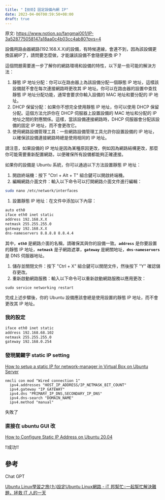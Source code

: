 ```yaml
---
title: "【技術】固定設備內網 IP"
date: 2023-04-06T00:59:50+08:00
draft: true
---
```


原文: https://www.notion.so/fangmai001/IP-3a528775058147a18aa0c4b03cc4ab80?pvs=4

設備用路由器網路(192.168.X.X)的設備，有時候連線，會連不到，因為該設備更換區網IP了，請問要怎麼做，才能讓該設備不會隨便更換 IP ?

這個問題需要進一步了解你的網路環境和設備的特性，以下是一些可能的解決方法：

1. 靜態 IP 地址分配：你可以在路由器上為該設備分配一個靜態 IP 地址，這樣該設備就不會在每次連接網路時更改其 IP 地址。你可以在路由器的設置中查找靜態 IP 地址分配功能，通常會要求你輸入設備的 MAC 地址和要分配的 IP 地址。
2. DHCP 保留分配：如果你不想完全使用靜態 IP 地址，你可以使用 DHCP 保留分配。這個方法允許你在 DHCP 伺服器上設置設備的 MAC 地址和分配的 IP 地址之間的對應關係。這樣，當該設備連接網路時，DHCP 伺服器會分配該設備的固定 IP 地址，而不會更改它。
3. 使用網路設備管理工具：一些網路設備管理工具允許你設置設備的 IP 地址，以確保該設備連接網路時總是使用相同的 IP 地址。

請注意，如果設備的 IP 地址是因為某種原因更改，例如因為網路結構更改，那麼你可能需要重新配置網路，以便確保所有設備都能夠正確連接。

如果你的設備是 Ubuntu 系統，你可以通過以下方法設置靜態 IP 地址：

1. 開啟終端機：按下 "Ctrl + Alt + T" 組合鍵可以開啟終端機。
2. 編輯網路介面文件：輸入以下命令可以打開網路介面文件進行編輯：

```bash
sudo nano /etc/network/interfaces
```

1. 設置靜態 IP 地址：在文件中添加以下內容：

```bash
auto eth0
iface eth0 inet static
address 192.168.X.X
netmask 255.255.255.0
gateway 192.168.X.X
dns-nameservers 8.8.8.8 8.8.4.4
```

其中，**`eth0`** 是網路介面的名稱，請確保其與你的設備一致。**`address`** 是你要設置的靜態 IP 地址，**`netmask`** 是子網路遮罩，**`gateway`** 是網關地址，**`dns-nameservers`** 是 DNS 伺服器地址。

1. 儲存並關閉文件：按下 "Ctrl + X" 組合鍵可以關閉文件，然後按下 "Y" 確認儲存更改。
2. 重新啟動網路服務：輸入以下命令可以重新啟動網路服務以應用更改：

```
sudo service networking restart
```

完成上述步驟後，你的 Ubuntu 設備應該會總是使用設置的靜態 IP 地址，而不會更改其 IP 地址。

### 我的設定

```bash
iface eth0 inet static
address 192.168.68.102
netmask 255.255.255.0
gateway 192.168.0.254
```

### 發現關鍵字 static IP setting

[How to setup a static IP for network-manager in Virtual Box on Ubuntu Server](https://askubuntu.com/questions/246077/how-to-setup-a-static-ip-for-network-manager-in-virtual-box-on-ubuntu-server)

```
nmcli con mod "Wired connection 1"
  ipv4.addresses "HOST_IP_ADDRESS/IP_NETMASK_BIT_COUNT"
  ipv4.gateway "IP_GATEWAY"
  ipv4.dns "PRIMARY_IP_DNS,SECONDARY_IP_DNS"
  ipv4.dns-search "DOMAIN_NAME"
  ipv4.method "manual"
```

失敗了

### 直接在 ubuntu GUI 改

[How to Configure Static IP Address on Ubuntu 20.04](https://linuxize.com/post/how-to-configure-static-ip-address-on-ubuntu-20-04/)

!!成功!!

## 參考

Chat GPT

[Ubuntu Linux學習之旅(九)設定Ubuntu Linux網路 - iT 邦幫忙::一起幫忙解決難題，拯救 IT 人的一天](https://ithelp.ithome.com.tw/articles/10028578)